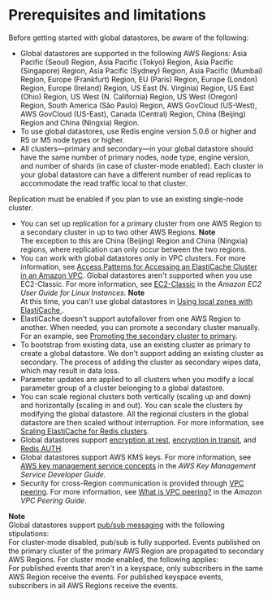 # Prerequisites and limitations<a name="Redis-Global-Datastores-Getting-Started"></a>

Before getting started with global datastores, be aware of the following:
+ Global datastores are supported in the following AWS Regions: Asia Pacific \(Seoul\) Region, Asia Pacific \(Tokyo\) Region, Asia Pacific \(Singapore\) Region, Asia Pacific \(Sydney\) Region, Asia Pacific \(Mumbai\) Region, Europe \(Frankfurt\) Region, EU \(Paris\) Region, Europe \(London\) Region, Europe \(Ireland\) Region, US East \(N\. Virginia\) Region, US East \(Ohio\) Region, US West \(N\. California\) Region, US West \(Oregon\) Region, South America \(São Paulo\) Region, AWS GovCloud \(US\-West\), AWS GovCloud \(US\-East\), Canada \(Central\) Region, China \(Beijing\) Region and China \(Ningxia\) Region\. 
+ To use global datastores, use Redis engine version 5\.0\.6 or higher and R5 or M5 node types or higher\.
+  All clusters—primary and secondary—in your global datastore should have the same number of primary nodes, node type, engine version, and number of shards \(in case of cluster\-mode enabled\)\. Each cluster in your global datastore can have a different number of read replicas to accommodate the read traffic local to that cluster\. 

  Replication must be enabled if you plan to use an existing single\-node cluster\.
+ You can set up replication for a primary cluster from one AWS Region to a secondary cluster in up to two other AWS Regions\. 
**Note**  
The exception to this are China \(Beijing\) Region and China \(Ningxia\) regions, where replication can only occur between the two regions\. 
+ You can work with global datastores only in VPC clusters\. For more information, see [Access Patterns for Accessing an ElastiCache Cluster in an Amazon VPC](elasticache-vpc-accessing.md)\. Global datastores aren't supported when you use EC2\-Classic\. For more information, see [EC2\-Classic](https://docs.aws.amazon.com//AWSEC2/latest/UserGuide/ec2-classic-platform.html) in the *Amazon EC2 User Guide for Linux Instances\.*
**Note**  
At this time, you can't use global datastores in [Using local zones with ElastiCache ](Local_zones.md)\.
+ ElastiCache doesn't support autofailover from one AWS Region to another\. When needed, you can promote a secondary cluster manually\. For an example, see [Promoting the secondary cluster to primary](Redis-Global-Datastores-Console.md#Redis-Global-Datastores-Console-Promote-Secondary)\. 
+ To bootstrap from existing data, use an existing cluster as primary to create a global datastore\. We don't support adding an existing cluster as secondary\. The process of adding the cluster as secondary wipes data, which may result in data loss\. 
+ Parameter updates are applied to all clusters when you modify a local parameter group of a cluster belonging to a global datastore\. 
+ You can scale regional clusters both vertically \(scaling up and down\) and horizontally \(scaling in and out\)\. You can scale the clusters by modifying the global datastore\. All the regional clusters in the global datastore are then scaled without interruption\. For more information, see [Scaling ElastiCache for Redis clusters](Scaling.md)\.
+ Global datastores support [encryption at rest](https://docs.aws.amazon.com/AmazonElastiCache/latest/red-ug/at-rest-encryption.html), [encryption in transit](https://docs.aws.amazon.com/AmazonElastiCache/latest/red-ug/in-transit-encryption.html), and [Redis AUTH](https://docs.aws.amazon.com/AmazonElastiCache/latest/red-ug/auth.html)\. 
+  Global datastores support AWS KMS keys\. For more information, see [AWS key management service concepts](https://docs.aws.amazon.com/kms/latest/developerguide/concepts.html#master_keys) in the *AWS Key Management Service Developer Guide\.* 
+  Security for cross\-Region communication is provided through [VPC peering](https://docs.aws.amazon.com/vpc/latest/peering/what-is-vpc-peering.html)\. For more information, see [What is VPC peering?](https://docs.aws.amazon.com/vpc/latest/peering/what-is-vpc-peering.html) in the *Amazon VPC Peering Guide\.* 

**Note**  
Global datastores support [pub/sub messaging](https://docs.aws.amazon.com/AmazonElastiCache/latest/red-ug/elasticache-use-cases.html#elasticache-for-redis-use-cases-messaging) with the following stipulations:  
For cluster\-mode disabled, pub/sub is fully supported\. Events published on the primary cluster of the primary AWS Region are propagated to secondary AWS Regions\.
For cluster mode enabled, the following applies:  
For published events that aren't in a keyspace, only subscribers in the same AWS Region receive the events\.
For published keyspace events, subscribers in all AWS Regions receive the events\.